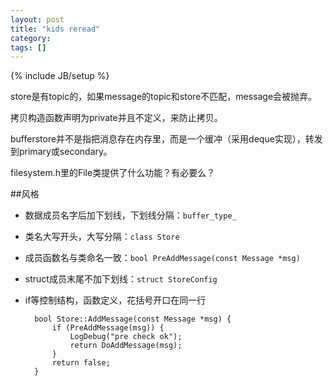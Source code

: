 ```yaml
---
layout: post
title: "kids reread"
category: 
tags: []
---
```

{% include JB/setup %}

store是有topic的，如果message的topic和store不匹配，message会被抛弃。

拷贝构造函数声明为private并且不定义，来防止拷贝。

bufferstore并不是指把消息存在内存里，而是一个缓冲（采用deque实现），转发到primary或secondary。

filesystem.h里的File类提供了什么功能？有必要么？

##风格

* 数据成员名字后加下划线，下划线分隔：`buffer_type_`
* 类名大写开头，大写分隔：`class Store`
* 成员函数名与类命名一致：`bool PreAddMessage(const Message *msg)`
* struct成员末尾不加下划线：`struct StoreConfig`
* if等控制结构，函数定义，花括号开口在同一行

		bool Store::AddMessage(const Message *msg) {
  			if (PreAddMessage(msg)) {
    			LogDebug("pre check ok");
    			return DoAddMessage(msg);
  			}
  			return false;
		}
